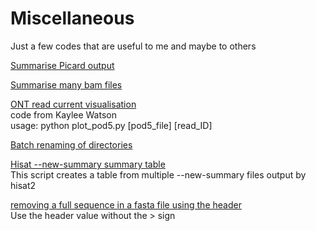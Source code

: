 # Miscellaneous

Just a few codes that are useful to me and maybe to others

[Summarise Picard output](https://github.com/Franck-Dumetz/miscellaneous/blob/main/Picard_sum.py) <br />

[Summarise many bam files](https://github.com/Franck-Dumetz/miscellaneous/blob/main/summarise_bams.sh) <br />

[ONT read current visualisation](https://github.com/Franck-Dumetz/miscellaneous/blob/main/plot_pod5.py) <br />
code from Kaylee Watson <br />
usage: python plot_pod5.py [pod5_file] [read_ID] <br />

[Batch renaming of directories](https://github.com/Franck-Dumetz/miscellaneous/blob/main/batch_Dir_rename.sh) <br />

[Hisat --new-summary summary table](https://github.com/Franck-Dumetz/miscellaneous/blob/main/Hisat--new-summary_sum.py) <br />
This script creates a table from multiple --new-summary files output by hisat2 <br />

[removing a full sequence in a fasta file using the header](https://github.com/Franck-Dumetz/miscellaneous/blob/main/remove_seq_fasta.py) <br />
Use the header value without the > sign <br />
